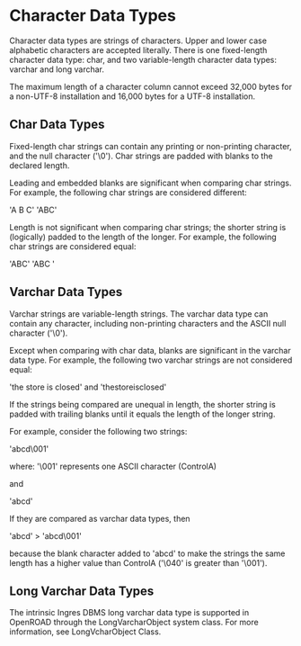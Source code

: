 # Character Data Types

Character data types are strings of characters. Upper and lower case alphabetic characters are accepted literally. 
There is one fixed-length character data type: char, and two variable-length character data types: varchar and long 
varchar.

The maximum length of a character column cannot exceed 32,000 bytes for a non-UTF-8 installation and 16,000 bytes for 
a UTF-8 installation.

## Char Data Types

Fixed-length char strings can contain any printing or non-printing character, and the null character ('\0'). Char 
strings are padded with blanks to the declared length.

Leading and embedded blanks are significant when comparing char strings. For example, the following char strings are 
considered different:

'A B C' 'ABC'

Length is not significant when comparing char strings; the shorter string is (logically) padded to the length of the 
longer. For example, the following char strings are considered equal:

'ABC' 'ABC '

## Varchar Data Types

Varchar strings are variable-length strings. The varchar data type can contain any character, including non-printing 
characters and the ASCII null character ('\0').

Except when comparing with char data, blanks are significant in the varchar data type. For example, the following two 
varchar strings are not considered equal:

'the store is closed'
and
'thestoreisclosed'

If the strings being compared are unequal in length, the shorter string is padded with trailing blanks until it 
equals the length of the longer string.

For example, consider the following two strings:

'abcd\001'

where:
'\001' represents one ASCII character (ControlA)

and

'abcd'

If they are compared as varchar data types, then

'abcd' > 'abcd\001'

because the blank character added to 'abcd' to make the strings the same length has a higher value than ControlA 
('\040' is greater than '\001').

## Long Varchar Data Types

The intrinsic Ingres DBMS long varchar data type is supported in OpenROAD through the LongVarcharObject system class. 
For more information, see LongVcharObject Class.
